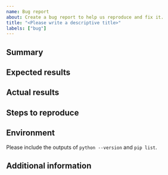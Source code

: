 ```yaml
---
name: Bug report
about: Create a bug report to help us reproduce and fix it.
title: "<Please write a descriptive title>"
labels: ["bug"]
---
```


## Summary

## Expected results

## Actual results

## Steps to reproduce

## Environment

Please include the outputs of `python --version` and `pip list`.

## Additional information
